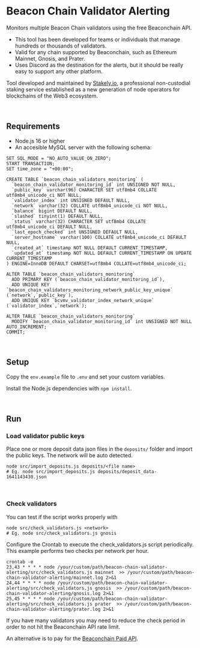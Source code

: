 # Beacon Chain Validator Alerting
Monitors multiple Beacon Chain validators using the free Beaconchain API.
- This tool has been developed for teams or individuals that manage hundreds or thousands of validators.
- Valid for any chain supported by Beaconchain, such as Ethereum Mainnet, Gnosis, and Prater.
- Uses Discord as the destination for the alerts, but it should be really easy to support any other platform.


Tool developed and maintained by [Stakely.io](https://stakely.io), a professional non-custodial staking service established as a new generation of node operators for blockchains of the Web3 ecosystem.

<br>

## Requirements
- Node.js 16 or higher
- An accesible MySQL server with the following schema:

```
SET SQL_MODE = "NO_AUTO_VALUE_ON_ZERO";
START TRANSACTION;
SET time_zone = "+00:00";

CREATE TABLE `beacon_chain_validators_monitoring` (
  `beacon_chain_validator_monitoring_id` int UNSIGNED NOT NULL,
  `public_key` varchar(96) CHARACTER SET utf8mb4 COLLATE utf8mb4_unicode_ci NOT NULL,
  `validator_index` int UNSIGNED DEFAULT NULL,
  `network` varchar(32) COLLATE utf8mb4_unicode_ci NOT NULL,
  `balance` bigint DEFAULT NULL,
  `slashed` tinyint(1) DEFAULT NULL,
  `status` varchar(32) CHARACTER SET utf8mb4 COLLATE utf8mb4_unicode_ci DEFAULT NULL,
  `last_epoch_checked` int UNSIGNED DEFAULT NULL,
  `server_hostname` varchar(100) COLLATE utf8mb4_unicode_ci DEFAULT NULL,
  `created_at` timestamp NOT NULL DEFAULT CURRENT_TIMESTAMP,
  `updated_at` timestamp NOT NULL DEFAULT CURRENT_TIMESTAMP ON UPDATE CURRENT_TIMESTAMP
) ENGINE=InnoDB DEFAULT CHARSET=utf8mb4 COLLATE=utf8mb4_unicode_ci;

ALTER TABLE `beacon_chain_validators_monitoring`
  ADD PRIMARY KEY (`beacon_chain_validator_monitoring_id`),
  ADD UNIQUE KEY `beacon_chain_validators_monitoring_network_public_key_unique` (`network`,`public_key`),
  ADD UNIQUE KEY `bcvmv_validator_index_network_unique` (`validator_index`,`network`);

ALTER TABLE `beacon_chain_validators_monitoring`
  MODIFY `beacon_chain_validator_monitoring_id` int UNSIGNED NOT NULL AUTO_INCREMENT;
COMMIT;
```

<br>

## Setup
Copy the `env.example` file to `.env` and set your custom variables.

Install the Node.js dependencies with `npm install`.

<br>

## Run
### Load validator public keys
Place one or more deposit data json files in the `deposits/` folder and import the public keys. The network will be auto detected.
```
node src/import_deposits.js deposits/<file name>
# Eg. node src/import_deposits.js deposits/deposit_data-1641143430.json
```

<br>

### Check validators
You can test if the script works properly with
```
node src/check_validators.js <network>
# Eg. node src/check_validators.js gnosis
```

Configure the Crontab to execute the check_validators.js script periodically. This example performs two checks per network per hour.
```
crontab -e
23,43 * * * * node /your/custom/path/beacon-chain-validator-alerting/src/check_validators.js mainnet  >> /your/custom/path/beacon-chain-validator-alerting/mainnet.log 2>&1
24,44 * * * * node /your/custom/path/beacon-chain-validator-alerting/src/check_validators.js gnosis  >> /your/custom/path/beacon-chain-validator-alerting/gnosis.log 2>&1
25,45 * * * * node /your/custom/path/beacon-chain-validator-alerting/src/check_validators.js prater  >> /your/custom/path/beacon-chain-validator-alerting/prater.log 2>&1
```

If you have many validators you may need to reduce the check period in order to not hit the Beaconchain API rate limit.

An alternative is to pay for the [Beaconchain Paid API](https://beaconcha.in/pricing).
